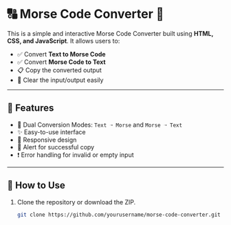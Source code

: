 # 🔠 Morse Code Converter 🔁

This is a simple and interactive Morse Code Converter built using **HTML, CSS, and JavaScript**. It allows users to:

- ✅ Convert **Text to Morse Code**
- ✅ Convert **Morse Code to Text**
- 📋 Copy the converted output
- 🧹 Clear the input/output easily

---

## 🌟 Features

- 🎯 Dual Conversion Modes: `Text ➝ Morse` and `Morse ➝ Text`
- ✨ Easy-to-use interface
- 📱 Responsive design
- 🔔 Alert for successful copy
- ❗ Error handling for invalid or empty input

---

## 🚀 How to Use

1. Clone the repository or download the ZIP.
   ```bash
   git clone https://github.com/yourusername/morse-code-converter.git
